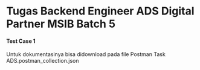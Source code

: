 <h1>Tugas Backend Engineer ADS Digital Partner MSIB Batch 5</h1>
<h4>Test Case 1</h4>
Untuk dokumentasinya bisa didownload pada file Postman Task ADS.postman_collection.json
